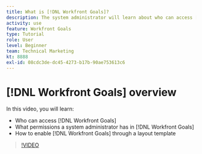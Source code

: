 ```yaml
---
title: What is [!DNL Workfront Goals]?
description: The system administrator will learn about who can access [!DNL Workfront Goals], what permissions a system administrator has in [!DNL Workfront Goals], and how to enable [!DNL Workfront Goals] through a layout template.
activity: use
feature: Workfront Goals
type: Tutorial
role: User
level: Beginner
team: Technical Marketing
kt: 8888
exl-id: 08cdc3de-dc45-4273-b17b-90ae753613c6
---
```

# [!DNL Workfront Goals] overview

In this video, you will learn:

* Who can access [!DNL Workfront Goals]
* What permissions a system administrator has in [!DNL Workfront Goals]
* How to enable [!DNL Workfront Goals] through a layout template

>[!VIDEO](https://video.tv.adobe.com/v/335182/?quality=12)
